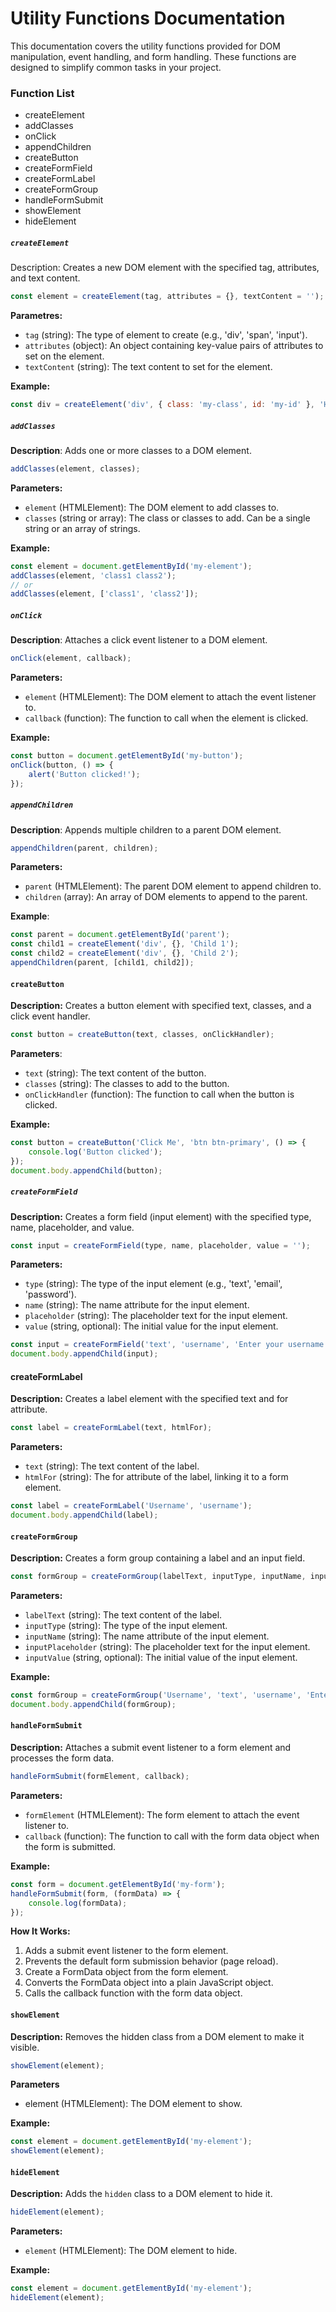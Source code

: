 # Utility Functions Documentation

This documentation covers the utility functions provided for DOM manipulation, event handling, and form handling. These functions are designed to simplify common tasks in your project.

### Function List
* createElement
* addClasses
* onClick
* appendChildren
* createButton
* createFormField
* createFormLabel
* createFormGroup
* handleFormSubmit
* showElement
* hideElement

##### `createElement`
Description: Creates a new DOM element with the specified tag, attributes, and text content.

```javascript
const element = createElement(tag, attributes = {}, textContent = '');
```

**Parametres:**
* `tag` (string): The type of element to create (e.g., 'div', 'span', 'input').
* `attributes` (object): An object containing key-value pairs of attributes to set on the element.
* `textContent` (string): The text content to set for the element.

**Example:**

```javascript
const div = createElement('div', { class: 'my-class', id: 'my-id' }, 'Hello, World!');
```

##### `addClasses`
**Description**: Adds one or more classes to a DOM element.

```javascript
addClasses(element, classes);
```

**Parameters:**

* `element` (HTMLElement): The DOM element to add classes to.
* `classes` (string or array): The class or classes to add. Can be a single string or an array of strings.

**Example:**

```javascript
const element = document.getElementById('my-element');
addClasses(element, 'class1 class2');
// or
addClasses(element, ['class1', 'class2']);
```

##### `onClick`
**Description**: Attaches a click event listener to a DOM element.

```javascript
onClick(element, callback);
```

**Parameters:**
* `element` (HTMLElement): The DOM element to attach the event listener to.
* `callback` (function): The function to call when the element is clicked.

**Example:**
```javascript
const button = document.getElementById('my-button');
onClick(button, () => {
    alert('Button clicked!');
});
```

##### `appendChildren`
**Description**: Appends multiple children to a parent DOM element.

```javascript
appendChildren(parent, children);
```

**Parameters:**
* `parent` (HTMLElement): The parent DOM element to append children to.
* `children` (array): An array of DOM elements to append to the parent.

**Example**:

```javascript
const parent = document.getElementById('parent');
const child1 = createElement('div', {}, 'Child 1');
const child2 = createElement('div', {}, 'Child 2');
appendChildren(parent, [child1, child2]);
```

#### `createButton`
**Description:** Creates a button element with specified text, classes, and a click event handler.

```javascript
const button = createButton(text, classes, onClickHandler);
```

**Parameters**:

* `text` (string): The text content of the button.
* `classes` (string): The classes to add to the button.
* `onClickHandler` (function): The function to call when the button is clicked.

**Example:**

```javascript
const button = createButton('Click Me', 'btn btn-primary', () => {
    console.log('Button clicked');
});
document.body.appendChild(button);
```

##### `createFormField`
**Description:** Creates a form field (input element) with the specified type, name, placeholder, and value.

```javascript
const input = createFormField(type, name, placeholder, value = '');
```

**Parameters:**

* `type` (string): The type of the input element (e.g., 'text', 'email', 'password').
* `name` (string): The name attribute for the input element.
* `placeholder` (string): The placeholder text for the input element.
* `value` (string, optional): The initial value for the input element.

```javascript
const input = createFormField('text', 'username', 'Enter your username');
document.body.appendChild(input);
```

#### createFormLabel
**Description:** Creates a label element with the specified text and for attribute.

```javascript
const label = createFormLabel(text, htmlFor);
```

**Parameters:**
* `text` (string): The text content of the label.
* `htmlFor` (string): The for attribute of the label, linking it to a form element.

```javascript
const label = createFormLabel('Username', 'username');
document.body.appendChild(label);
```

#### `createFormGroup`
**Description:** Creates a form group containing a label and an input field.

```javascript
const formGroup = createFormGroup(labelText, inputType, inputName, inputPlaceholder, inputValue = '');
```

**Parameters:**
* `labelText` (string): The text content of the label.
* `inputType` (string): The type of the input element.
* `inputName` (string): The name attribute of the input element.
* `inputPlaceholder` (string): The placeholder text for the input element.
* `inputValue` (string, optional): The initial value of the input element.

**Example:**
```javascript
const formGroup = createFormGroup('Username', 'text', 'username', 'Enter your username');
document.body.appendChild(formGroup);
```

#### `handleFormSubmit`
**Description:** Attaches a submit event listener to a form element and processes the form data.

```javascript
handleFormSubmit(formElement, callback);
```

**Parameters:**

* `formElement` (HTMLElement): The form element to attach the event listener to.
* `callback` (function): The function to call with the form data object when the form is submitted.

**Example:**
```javascript
const form = document.getElementById('my-form');
handleFormSubmit(form, (formData) => {
    console.log(formData);
});
```

**How It Works:**

1. Adds a submit event listener to the form element.
2. Prevents the default form submission behavior (page reload).
3. Create a FormData object from the form element.
4. Converts the FormData object into a plain JavaScript object.
5. Calls the callback function with the form data object.

#### `showElement`
**Description:** Removes the hidden class from a DOM element to make it visible.

```javascript
showElement(element);
```

**Parameters**
* element (HTMLElement): The DOM element to show.

**Example:**
```javascript
const element = document.getElementById('my-element');
showElement(element);
```

#### `hideElement`
**Description:** Adds the `hidden` class to a DOM element to hide it.

```javascript
hideElement(element);
```
**Parameters:**
* `element` (HTMLElement): The DOM element to hide.

**Example:**
```javascript
const element = document.getElementById('my-element');
hideElement(element);
```
